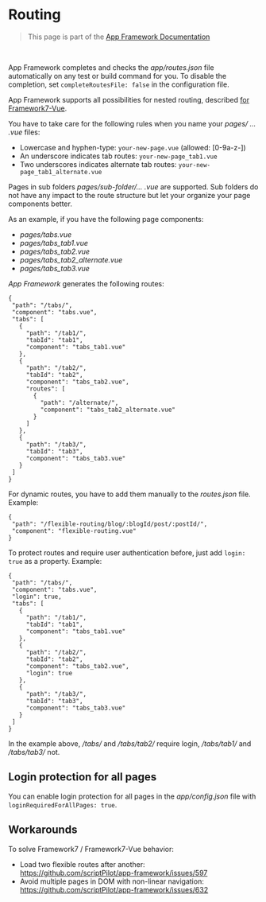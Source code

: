 # Routing

> This page is part of the [App Framework Documentation](../DOCUMENTATION.md)

<br />

App Framework completes and checks the *app/routes.json* file automatically on any test or build command for you. To disable the completion, set `completeRoutesFile: false` in the configuration file.

App Framework supports all possibilities for nested routing, described [for Framework7-Vue](http://framework7.io/vue/navigation-router.html).

You have to take care for the following rules when you name your *pages/ ... .vue* files:

- Lowercase and hyphen-type: `your-new-page.vue` (allowed: [0-9a-z-])
- An underscore indicates tab routes: `your-new-page_tab1.vue`
- Two underscores indicates alternate tab routes: `your-new-page_tab1_alternate.vue`

Pages in sub folders *pages/sub-folder/... .vue* are supported. Sub folders do not have any impact to the route structure but let your organize your page components better.

As an example, if you have the following page components:

- *pages/tabs.vue*
- *pages/tabs_tab1.vue*
- *pages/tabs_tab2.vue*
- *pages/tabs_tab2_alternate.vue*
- *pages/tabs_tab3.vue*

*App Framework* generates the following routes:

```
{
 "path": "/tabs/",
 "component": "tabs.vue",
 "tabs": [
   {
     "path": "/tab1/",
     "tabId": "tab1",
     "component": "tabs_tab1.vue"
   },
   {
     "path": "/tab2/",
     "tabId": "tab2",
     "component": "tabs_tab2.vue",
     "routes": [
       {
         "path": "/alternate/",
         "component": "tabs_tab2_alternate.vue"
       }
     ]
   },
   {
     "path": "/tab3/",
     "tabId": "tab3",
     "component": "tabs_tab3.vue"
   }
 ]
}
```

For dynamic routes, you have to add them manually to the *routes.json* file. Example:

```
{
 "path": "/flexible-routing/blog/:blogId/post/:postId/",
 "component": "flexible-routing.vue"
}
```

To protect routes and require user authentication before, just add `login: true` as a property. Example:

```
{
 "path": "/tabs/",
 "component": "tabs.vue",
 "login": true,
 "tabs": [
   {
     "path": "/tab1/",
     "tabId": "tab1",
     "component": "tabs_tab1.vue"
   },
   {
     "path": "/tab2/",
     "tabId": "tab2",
     "component": "tabs_tab2.vue",
     "login": true
   },
   {
     "path": "/tab3/",
     "tabId": "tab3",
     "component": "tabs_tab3.vue"
   }
 ]
}
```

In the example above, */tabs/* and */tabs/tab2/* require login, */tabs/tab1/* and */tabs/tab3/* not.

## Login protection for all pages

You can enable login protection for all pages in the *app/config.json* file with `loginRequiredForAllPages: true`.

## Workarounds

To solve Framework7 / Framework7-Vue behavior:

- Load two flexible routes after another: https://github.com/scriptPilot/app-framework/issues/597
- Avoid multiple pages in DOM with non-linear navigation: https://github.com/scriptPilot/app-framework/issues/632

